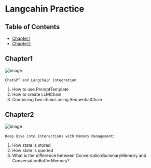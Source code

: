 # Langcahin Practice

## Table of Contents

- [Chapter1](#chapter1)
- [Chapter2](#chapter2)

## Chapter1

![image](https://github.com/kimkevin90/langchain_practice/assets/65535673/6096b3f2-4800-48a3-8e17-ca296a2a4357)

`ChatGPT and LangChain Integration`:

1. How to use PromptTemplate
2. How to create LLMChain
3. Combining two chains using SequentialChain

## Chapter2

![image](https://github.com/kimkevin90/langchain_practice/assets/65535673/4375a0df-b9dc-4eeb-97a5-3164a89725f2)

`Deep Dive into Interactions with Memory Management`:

1. How state is stored
2. How state is queried
3. What is the difference between ConversationSummaryMemory and ConversationBufferMemory?
